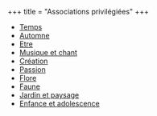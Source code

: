 +++
title = "Associations privilégiées"
+++
- [Temps](/categories/temps)
- [Automne](/categories/automne)
- [Etre](/categories/etre)
- [Musique et chant](/categories/musique-et-chant)
- [Création](/categories/création)
- [Passion](/categories/passion)
- [Flore](/categories/flore)
- [Faune](/categories/faune)
- [Jardin et paysage](/categories/jardin-et-paysage)
- [Enfance et adolescence](/categories/enfance-et-adolescence)
